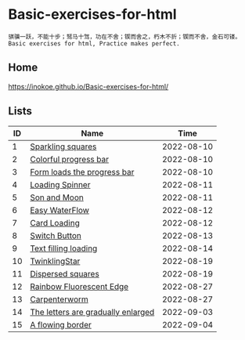 # Basic-exercises-for-html
`骐骥一跃，不能十步；驽马十驾，功在不舍；锲而舍之，朽木不折；锲而不舍，金石可镂。`  
`Basic exercises for html, Practice makes perfect.`
## Home
https://inokoe.github.io/Basic-exercises-for-html/
## Lists
| ID  | Name                                                                                                                                | Time       |
| --- | ----------------------------------------------------------------------------------------------------------------------------------- | ---------- |
| 1   | [Sparkling squares](https://inokoe.github.io/Basic-exercises-for-html/Sparkling%20squares/)                                         | 2022-08-10 |
| 2   | [Colorful progress bar](https://inokoe.github.io/Basic-exercises-for-html/Colorful%20progress%20bar/)                               | 2022-08-10 |
| 3   | [Form loads the progress bar](https://inokoe.github.io/Basic-exercises-for-html/Form%20loads%20the%20progress%20bar/)               | 2022-08-10 |
| 4   | [Loading Spinner](https://inokoe.github.io/Basic-exercises-for-html/Loading%20Spinner)                                              | 2022-08-11 |
| 5   | [Son and Moon](https://inokoe.github.io/Basic-exercises-for-html/Sun%20and%20Moon)                                                  | 2022-08-11 |
| 6   | [Easy WaterFlow](https://inokoe.github.io/Basic-exercises-for-html/Easy%20WaterFlow)                                                | 2022-08-12 |
| 7   | [Card Loading](https://inokoe.github.io/Basic-exercises-for-html/Card%20Loading)                                                    | 2022-08-12 |
| 8   | [Switch Button](https://inokoe.github.io/Basic-exercises-for-html/Switch%20Button)                                                  | 2022-08-13 |
| 9   | [Text filling loading](https://inokoe.github.io/Basic-exercises-for-html/Text%20filling%20loading)                                  | 2022-08-14 |
| 10  | [TwinklingStar](https://inokoe.github.io/Basic-exercises-for-html/TwinklingStar)                                                    | 2022-08-19 |
| 11  | [Dispersed squares](https://inokoe.github.io/Basic-exercises-for-html/Dispersed%20squares)                                          | 2022-08-19 |
| 12  | [Rainbow Fluorescent Edge](https://inokoe.github.io/Basic-exercises-for-html/Rainbow%20Fluorescent%20Edge)                          | 2022-08-27 |
| 13  | [Carpenterworm](https://inokoe.github.io/Basic-exercises-for-html/Carpenterworm)                                                    | 2022-08-27 |
| 14  | [The letters are gradually enlarged](https://inokoe.github.io/Basic-exercises-for-html/The%20letters%20are%20gradually%20enlarged/) | 2022-09-03 |
| 15  | [A flowing border](https://inokoe.github.io/Basic-exercises-for-html/A%20flowing%20border/)                                         | 2022-09-04 |